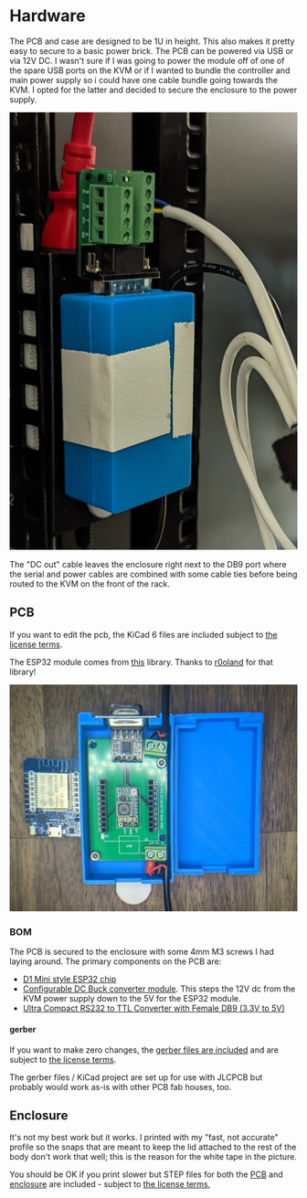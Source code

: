 # Hardware

The PCB and case are designed to be 1U in height. This also makes it pretty easy to secure to a basic power brick.
The PCB  can be powered via USB or via 12V DC. I wasn't sure if I was going to power the module off of one of the spare USB ports on the KVM or if I wanted to bundle the controller and main power supply so i could have one cable bundle going towards the KVM. I opted for the latter and decided to secure the enclosure to the power supply.

<!-- markdownlint-disable-next-line MD045 -->
![](./installed_in_rack.jpg)

The "DC out" cable leaves the enclosure right next to the DB9 port where the serial and power cables are combined with some cable ties before being routed to the KVM on the front of the rack.

## PCB

If you want to edit the pcb, the KiCad 6 files are included subject to [the license terms](../LICENSE.md).

The ESP32 module comes from [this](https://github.com/r0oland/ESP32_mini_KiCad_Library) library. Thanks to [r0oland](https://github.com/r0oland) for that library!

<!-- markdownlint-disable-next-line MD045 -->
![](./pcb_in_case.jpg)

### BOM

The PCB is secured to the enclosure with some 4mm M3 screws I had laying around.
The primary components on the PCB are:

- [D1 Mini style ESP32 chip](https://www.aliexpress.com/item/2251832633593063.html)
- [Configurable DC Buck converter module](https://www.aliexpress.com/item/32833398811.html). This steps the 12V dc from the KVM power supply down to the 5V for the ESP32 module.
- [Ultra Compact RS232 to TTL Converter with Female DB9 (3.3V to 5V)](https://www.amazon.com/gp/product/B00OPTOKI0/)

#### gerber

If you want to make zero changes, the [gerber files are included](./pcb/hdmi-kvm/export/2022.04.23.zip) and are subject to [the license terms](../LICENSE.md).

The gerber files / KiCad project are set up for use with JLCPCB but probably would work as-is with other PCB fab houses, too.

## Enclosure

It's not my best work but it works. I printed with my "fast, not accurate" profile so the snaps that are meant to keep the lid attached to the rest of the body don't work that well; this is the reason for the white tape in the picture.

You should be OK if you print slower but STEP files for both the [PCB](./pcb/hdmi-kvm/hdmi-kvm.step) and [enclosure](./enclosure/kvm-controller-enclosure.step) are included - subject to [the license terms](../LICENSE.md),
